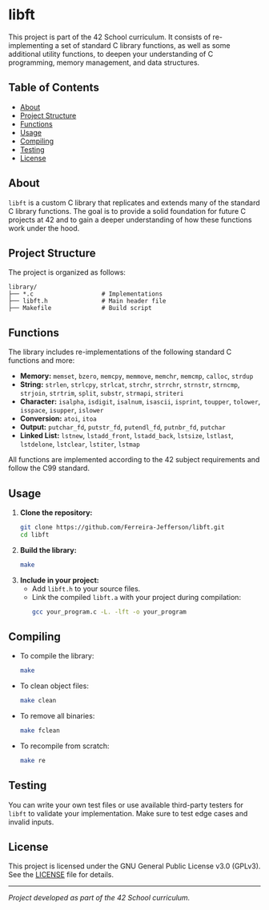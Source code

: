 # libft

This project is part of the 42 School curriculum. It consists of re-implementing a set of standard C library functions, as well as some additional utility functions, to deepen your understanding of C programming, memory management, and data structures.

## Table of Contents
- [About](#about)
- [Project Structure](#project-structure)
- [Functions](#functions)
- [Usage](#usage)
- [Compiling](#compiling)
- [Testing](#testing)
- [License](#license)

## About

`libft` is a custom C library that replicates and extends many of the standard C library functions. The goal is to provide a solid foundation for future C projects at 42 and to gain a deeper understanding of how these functions work under the hood.

## Project Structure

The project is organized as follows:

```
library/
├── *.c					  # Implementations
├── libft.h               # Main header file
├── Makefile              # Build script
```

## Functions

The library includes re-implementations of the following standard C functions and more:

- **Memory:** `memset`, `bzero`, `memcpy`, `memmove`, `memchr`, `memcmp`, `calloc`, `strdup`
- **String:** `strlen`, `strlcpy`, `strlcat`, `strchr`, `strrchr`, `strnstr`, `strncmp`, `strjoin`, `strtrim`, `split`, `substr`, `strmapi`, `striteri`
- **Character:** `isalpha`, `isdigit`, `isalnum`, `isascii`, `isprint`, `toupper`, `tolower`, `isspace`, `isupper`, `islower`
- **Conversion:** `atoi`, `itoa`
- **Output:** `putchar_fd`, `putstr_fd`, `putendl_fd`, `putnbr_fd`, `putchar`
- **Linked List:** `lstnew`, `lstadd_front`, `lstadd_back`, `lstsize`, `lstlast`, `lstdelone`, `lstclear`, `lstiter`, `lstmap`

All functions are implemented according to the 42 subject requirements and follow the C99 standard.

## Usage

1. **Clone the repository:**
   ```bash
   git clone https://github.com/Ferreira-Jefferson/libft.git
   cd libft
   ```
2. **Build the library:**
   ```bash
   make
   ```
3. **Include in your project:**
   - Add `libft.h` to your source files.
   - Link the compiled `libft.a` with your project during compilation:
     ```bash
     gcc your_program.c -L. -lft -o your_program
     ```

## Compiling

- To compile the library:
  ```bash
  make
  ```
- To clean object files:
  ```bash
  make clean
  ```
- To remove all binaries:
  ```bash
  make fclean
  ```
- To recompile from scratch:
  ```bash
  make re
  ```

## Testing

You can write your own test files or use available third-party testers for `libft` to validate your implementation. Make sure to test edge cases and invalid inputs.

## License

This project is licensed under the GNU General Public License v3.0 (GPLv3). See the [LICENSE](LICENSE) file for details.

---

*Project developed as part of the 42 School curriculum.*
